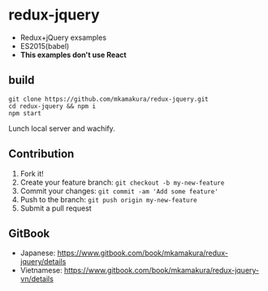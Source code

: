 # redux-jquery
- Redux+jQuery exsamples
- ES2015(babel)
- **This examples don't use React**

## build
```
git clone https://github.com/mkamakura/redux-jquery.git
cd redux-jquery && npm i
npm start
```
Lunch local server and wachify.

## Contribution
1. Fork it!
1. Create your feature branch: `git checkout -b my-new-feature`
1. Commit your changes: `git commit -am 'Add some feature'`
1. Push to the branch: `git push origin my-new-feature`
1. Submit a pull request

## GitBook
- Japanese: https://www.gitbook.com/book/mkamakura/redux-jquery/details
- Vietnamese: https://www.gitbook.com/book/mkamakura/redux-jquery-vn/details

